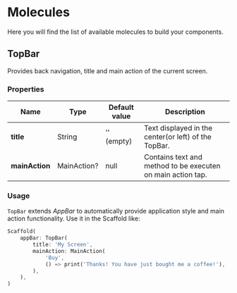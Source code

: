 # Molecules

Here you will find the list of available molecules to build your components.

## TopBar

Provides back navigation, title and main action of the current screen.

### Properties

| Name           | Type        | Default value | Description                                                 |
| -------------- | ----------- | ------------- | ----------------------------------------------------------- |
| **title**      | String      | '' (empty)    | Text displayed in the center(or left) of the TopBar.        |
| **mainAction** | MainAction? | null          | Contains text and method to be executen on main action tap. |

### Usage

`TopBar` extends _AppBar_ to automatically provide application style and main action functionality. Use it in the Scaffold like:

```Dart
Scaffold(
    appBar: TopBar(
        title: 'My Screen',
        mainAction: MainAction(
            'Buy',
            () => print('Thanks! You have just bought me a coffee!'),
        ),
    ),
)
```
